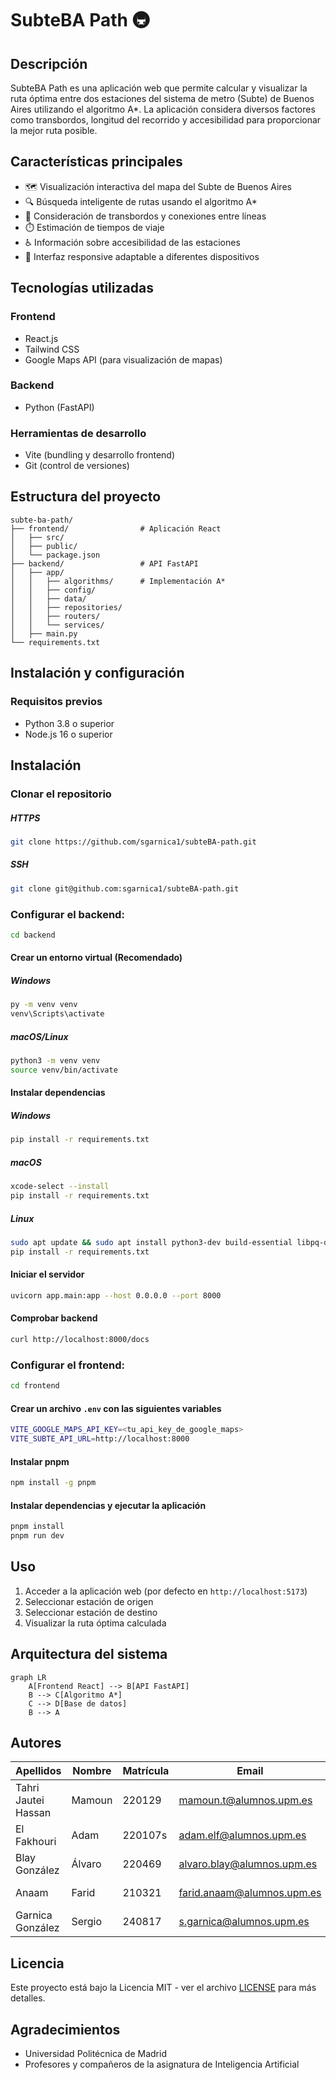 # SubteBA Path 🚇

## Descripción
SubteBA Path es una aplicación web que permite calcular y visualizar la ruta óptima entre dos estaciones del sistema de metro (Subte) de Buenos Aires utilizando el algoritmo A*. La aplicación considera diversos factores como transbordos, longitud del recorrido y accesibilidad para proporcionar la mejor ruta posible.

## Características principales
- 🗺️ Visualización interactiva del mapa del Subte de Buenos Aires
- 🔍 Búsqueda inteligente de rutas usando el algoritmo A*
- 🔄 Consideración de transbordos y conexiones entre líneas
- ⏱️ Estimación de tiempos de viaje
- ♿ Información sobre accesibilidad de las estaciones
- 📱 Interfaz responsive adaptable a diferentes dispositivos

## Tecnologías utilizadas
### Frontend
- React.js
- Tailwind CSS
- Google Maps API (para visualización de mapas)

### Backend
- Python (FastAPI)

### Herramientas de desarrollo
- Vite (bundling y desarrollo frontend)
- Git (control de versiones)

## Estructura del proyecto
```
subte-ba-path/
├── frontend/                # Aplicación React
│   ├── src/
│   ├── public/
│   └── package.json
├── backend/                 # API FastAPI
│   ├── app/
│   │   ├── algorithms/      # Implementación A*
│   │   ├── config/        
│   │   ├── data/        
│   │   ├── repositories/        
│   │   ├── routers/        
│   │   └── services/
│   ├── main.py
└── requirements.txt
```

## Instalación y configuración

### Requisitos previos
- Python 3.8 o superior
- Node.js 16 o superior

## Instalación
### Clonar el repositorio 
##### HTTPS
```bash
git clone https://github.com/sgarnica1/subteBA-path.git
```
##### SSH
```bash
git clone git@github.com:sgarnica1/subteBA-path.git
```
### Configurar el backend:
```bash
cd backend
```
#### Crear un entorno virtual (Recomendado)
##### Windows
```bash
py -m venv venv
venv\Scripts\activate
```
##### macOS/Linux
```bash
python3 -m venv venv
source venv/bin/activate
```
#### Instalar dependencias
##### Windows
```bash
pip install -r requirements.txt
```
##### macOS
```bash
xcode-select --install
pip install -r requirements.txt
```
##### Linux
```bash
sudo apt update && sudo apt install python3-dev build-essential libpq-dev
pip install -r requirements.txt
```

#### Iniciar el servidor
``` bash
uvicorn app.main:app --host 0.0.0.0 --port 8000
```

#### Comprobar backend
``` bash
curl http://localhost:8000/docs
```

### Configurar el frontend:
```bash
cd frontend
```
#### Crear un archivo `.env` con las siguientes variables
``` bash
VITE_GOOGLE_MAPS_API_KEY=<tu_api_key_de_google_maps>
VITE_SUBTE_API_URL=http://localhost:8000
```
#### Instalar pnpm
```bash
npm install -g pnpm
```
#### Instalar dependencias y ejecutar la aplicación
```bash
pnpm install
pnpm run dev
```


## Uso
1. Acceder a la aplicación web (por defecto en `http://localhost:5173`)
2. Seleccionar estación de origen
3. Seleccionar estación de destino
4. Visualizar la ruta óptima calculada

## Arquitectura del sistema
```mermaid
graph LR
    A[Frontend React] --> B[API FastAPI]
    B --> C[Algoritmo A*]
    C --> D[Base de datos]
    B --> A
```

## Autores
| Apellidos           | Nombre | Matrícula | Email                      | Grupo  |
| ------------------- | ------ | --------- | -------------------------- | ------ |
| Tahri Jautei Hassan | Mamoun | 220129    | mamoun.t@alumnos.upm.es    | 5S2M-B |
| El Fakhouri         | Adam   | 220107s   | adam.elf@alumnos.upm.es    | 5S2M-B |
| Blay González       | Álvaro | 220469    | alvaro.blay@alumnos.upm.es | 5S1M   |
| Anaam               | Farid  | 210321    | farid.anaam@alumnos.upm.es | 5S2M-B |
| Garnica González    | Sergio | 240817    | s.garnica@alumnos.upm.es   | 5S1M-B |

## Licencia
Este proyecto está bajo la Licencia MIT - ver el archivo [LICENSE](LICENSE) para más detalles.

## Agradecimientos
- Universidad Politécnica de Madrid
- Profesores y compañeros de la asignatura de Inteligencia Artificial
